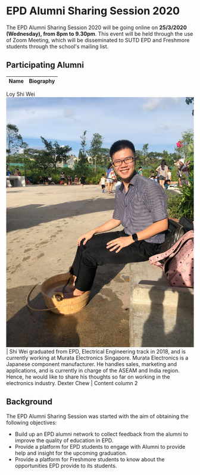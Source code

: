 # EPD Alumni Sharing Session 2020
The EPD Alumni Sharing Session 2020 will be going online on **25/3/2020 (Wednesday), from 8pm to 9.30pm**. This event will be held through the use of Zoom Meeting, which will be disseminated to SUTD EPD and Freshmore students through the school's mailing list.   


## Participating Alumni

Name | Biography
------------ | -------------
Loy Shi Wei 
![ShiWei](Events/AlumniSharingSession2020/88302177_133282598094003_9118223119960506368_n.jpg)| Shi Wei graduated from EPD, Electrical Engineering track in 2018, and is currently working at Murata Electronics Singapore. Murata Electronics is a Japanese component manufacturer. He handles sales, marketing and applications, and is currently in charge of the ASEAM and India region. Hence, he would like to share his thoughts so far on working in the electronics industry. 
Dexter Chew | Content column 2




## Background
The EPD Alumni Sharing Session was started with the aim of obtaining the following objectives: 
- Build up an EPD alumni network to collect feedback from the alumni to improve the quality of education in EPD.
- Provide a platform for EPD students to engage with Alumni to provide help and insight for the upcoming graduation. 
- Provide a platform for Freshmore students to know about the opportunities EPD provide to its students.

